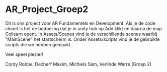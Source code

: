 # AR_Project_Groep2

Dit is ons project voor AR Fundamentels en Development.
Als je de code clonet is het de bedoeling dat je in unity hub op Add klikt en daarna de map Collearn opent.
In Assets/Scenes vind je de verschillende scenes waarbij "MainScene" het startscherm is.
Onder Assets/scripts vind je de gebruikte scripts die we hebben gemaakt.

Veel speel plezier!

Cordy Robbe, Decherf Maxim, Michiels Sam, Verlinde Warre (Groep 2)
